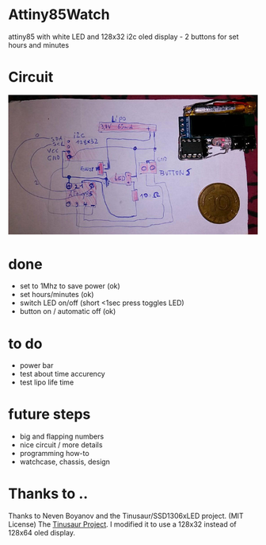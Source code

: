 # Attiny85Watch

attiny85 with white LED and 128x32 i2c oled display - 2 buttons for set hours and minutes

# Circuit

![Circuit](img/circuit.jpg)

# done

 -  set to 1Mhz to save power (ok)
 -  set hours/minutes (ok)
 -  switch LED on/off (short <1sec press toggles LED)
 -  button on / automatic off (ok)

# to do

 -  power bar
 -  test about time accurency
 -  test lipo life time

# future steps

 -  big and flapping numbers
 -  nice circuit / more details
 -  programming how-to
 -  watchcase, chassis, design

# Thanks to ..

Thanks to Neven Boyanov and the Tinusaur/SSD1306xLED project. (MIT License)
The [Tinusaur Project](http://tinusaur.org). I modified it to use a
128x32 instead of 128x64 oled display.
